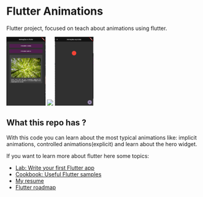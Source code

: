 # Flutter Animations

Flutter project, focused on teach about animations using flutter.

<img height='180' src='./assets/images/KiuStudios/image 19.png'/>
<img height='180' src='./assets/
images/KiuStudios/image 20.png'/>
<img height='180' src='./assets/images/KiuStudios/image 21.png'/>

## What this repo has ?

With this code you can learn about the most typical animations like: implicit animations, controlled animations(explicit) and learn about the hero widget.

If you want to learn more about flutter here some topics:

- [Lab: Write your first Flutter app](https://flutter.dev/docs/get-started/codelab)
- [Cookbook: Useful Flutter samples](https://flutter.dev/docs/cookbook)
- [My resume](https://cristovaoresume.netlify.app/)
- [Flutter roadmap](https://github.com/Flutterando/roadmap)
